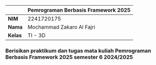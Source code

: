 |              | **Pemrograman Berbasis Framework 2025** |
|--------------|------------------------------------|
| **NIM**     | 2241720175                         |
| **Nama**    | Mochammad Zakaro Al Fajri          |
| **Kelas**   | TI - 3D                            |

### Berisikan praktikum dan tugas mata kuliah Pemrograman Berbasis Framework 2025 semester 6 2024/2025